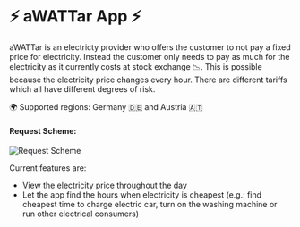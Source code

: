 # ⚡️ aWATTar App ⚡️

aWATTar is an electricty provider who offers the customer to not pay a fixed price for electricity. Instead the customer only needs to pay as much for the electricity as it currently costs at stock exchange 📉. This is possible because the electricity price changes every hour. There are different tariffs which all have different degrees of risk.

🌍 Supported regions: Germany 🇩🇪 and Austria 🇦🇹

#### Request Scheme:
![Request Scheme](https://raw.githubusercontent.com/sp4c38/AwattarApp/master/request_scheme.png)

Current features are:

* View the electricity price throughout the day
* Let the app find the hours when electricity is cheapest (e.g.: find cheapest time to charge electric car, turn on the washing machine or run other electrical consumers)